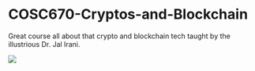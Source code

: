 # COSC670-Cryptos-and-Blockchain

Great course all about that crypto and blockchain tech taught by the illustrious Dr. Jal Irani. 


![](https://media.giphy.com/media/v1.Y2lkPTc5MGI3NjExNHpyeXI4MHo2NGl5dnptYmx2aWhqZ2lmMmh4bzN0dWx6ZW1vM2kzdSZlcD12MV9pbnRlcm5hbF9naWZfYnlfaWQmY3Q9Zw/AeWlvxNi3hJvotb12f/giphy.gif)

